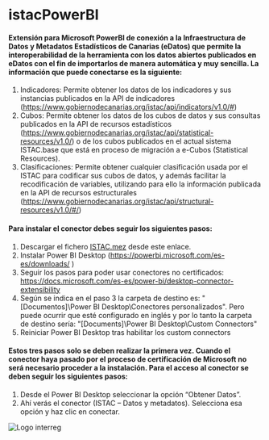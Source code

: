 # istacPowerBI

#### Extensión para Microsoft PowerBI de conexión a la Infraestructura de Datos y Metadatos Estadísticos de Canarias (eDatos) que permite la interoperabilidad de la herramienta con los datos abiertos publicados en eDatos con el fin de importarlos de manera automática y muy sencilla. La información que puede conectarse es la siguiente:

1. Indicadores: Permite obtener los datos de los indicadores y sus instancias publicados en la API de indicadores (https://www.gobiernodecanarias.org/istac/api/indicators/v1.0/#)
1. Cubos: Permite obtener los datos de los cubos de datos y sus consultas publicados en la API de recursos estadísticos (https://www.gobiernodecanarias.org/istac/api/statistical-resources/v1.0/) o de los cubos publicados en el actual sistema ISTAC.base que está en proceso de migración a e-Cubos (Statistical Resources).
1. Clasificaciones: Permite obtener cualquier clasificación usada por el ISTAC para codificar sus cubos de datos, y además facilitar la recodificación de variables, utilizando para ello la información publicada en la API de recursos estructurales (https://www.gobiernodecanarias.org/istac/api/structural-resources/v1.0/#/)
 
#### Para instalar el conector debes seguir los siguientes pasos:

1. Descargar el fichero [ISTAC.mez](https://github.com/eDatos/istacPowerBI/raw/master/ISTAC.mez) desde este enlace.
1. Instalar Power BI Desktop (https://powerbi.microsoft.com/es-es/downloads/ )
1. Seguir los pasos para poder usar conectores no certificados: https://docs.microsoft.com/es-es/power-bi/desktop-connector-extensibility
1. Según se indica en el paso 3 la carpeta de destino es: "[Documentos]\Power BI Desktop\Conectores personalizados". Pero puede ocurrir que esté configurado en inglés y por lo tanto la carpeta de destino sería: "[Documents]\Power BI Desktop\Custom Connectors"
1. Reiniciar Power BI Desktop tras habilitar los custom connectors

#### Estos tres pasos solo se deben realizar la primera vez. Cuando el conector haya pasado por el proceso de certificación de Microsoft no será necesario proceder a la instalación. Para el acceso al conector se deben seguir los siguientes pasos:

1. Desde el Power BI Desktop seleccionar la opción “Obtener Datos”.
1. Ahí verás el conector (ISTAC – Datos y metadatos). Selecciona esa opción y haz clic en conectar. 

![Logo interreg](http://www.gobiernodecanarias.org/istac/galerias/imagenes/mac/mac-interreg.png)

